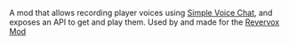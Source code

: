 A mod that allows recording player voices using [Simple Voice Chat](https://modrinth.com/mod/simple-voice-chat), and exposes an API to get and play them.
Used by and made for the [Revervox Mod](https://modrinth.com/mod/revervox)
